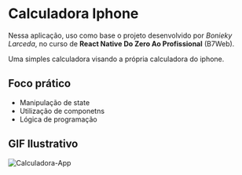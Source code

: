 # Calculadora Iphone

Nessa aplicação, uso como base o projeto desenvolvido por _Bonieky Larceda_, no curso de **React Native Do Zero Ao Profissional** (B7Web).

Uma simples calculadora visando a própria calculadora do iphone.

## Foco prático

- Manipulação de state
- Utilização de componetns
- Lógica de programação

## GIF Ilustrativo

![Calculadora-App](https://user-images.githubusercontent.com/40447101/82737932-9e57a800-9d0a-11ea-85b6-b1365aab0a57.gif)
